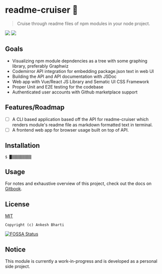 # readme-cruiser 🚢

> Cruise through readme files of npm modules in your node project.

![](https://img.shields.io/github/commit-activity/m/shermix/readme-cruiser?style=plastic)
![](https://img.shields.io/github/last-commit/shermix/readme-cruiser)


## Goals

- Visualizing npm module depndencies as a tree with some graphing library, preferably Graphwiz
- Codemirror API integration for embedding package.json text in web UI
- Building the API and API documentation with JSDoc
- Web app with Vue/React JS Library and Sematic UI CSS Framework
- Proper Unit and E2E testing for the codebase
- Authenticated user accounts with Github marketplace support


## Features/Roadmap

- [ ] A CLI based application based off the API for readme-cruiser which renders module's readme file as markdown formatted text in terminal.
- [ ] A frontend web app for browser usage built on top of API.

## Installation

```
$ █▒▒▒▒▒▒▒▒▒
```

## Usage

For notes and exhaustive overview of this project, check out the docs on
[Gitbook]().

## License

[MIT](LICENSE)

`Copyright (c) Ankesh Bharti`

[![FOSSA Status](https://app.fossa.com/api/projects/git%2Bgithub.com%2Fshermix%2Freadme-cruiser.svg?type=shield)](https://app.fossa.com/projects/git%2Bgithub.com%2Fshermix%2Freadme-cruiser?ref=badge_shield)

## Notice

This module is currently a work-in-progress and is developed as a personal side project.

